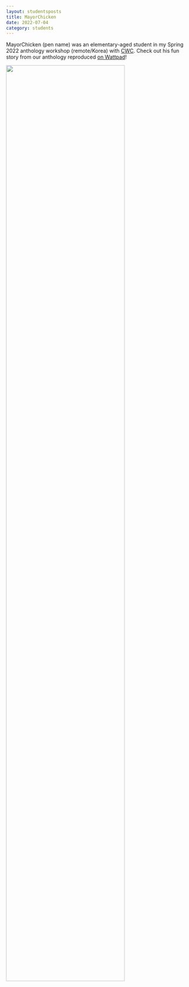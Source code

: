 ```yaml
---
layout: studentsposts
title: MayorChicken
date: 2022-07-04
category: students
---
```


MayorChicken (pen name) was an elementary-aged student in my Spring 2022 anthology workshop (remote/Korea) with [CWC](https://www.wattpad.com/1237039642-pak-man). Check out his fun story from our anthology reproduced [on Wattpad]()!

<img src="https://img.wattpad.com/cover/313743172-512-k432430.jpg" width="80%;">
